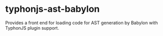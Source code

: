 # typhonjs-ast-babylon
Provides a front end for loading code for AST generation by Babylon with TyphonJS plugin support.
